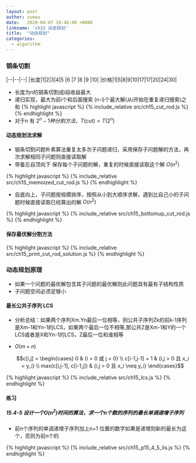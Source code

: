 ```yaml
---
layout: post
author: zuowu
date:   2020-04-07 10:46:00 +0800
linkname: 'ch15 动态规划'
title:  "动态规划"
categories:
  - algorithm 
---
```


### 钢条切割

|--|--|--|
|长度|1|2|3|4|5 |6 |7 |8 |9 |10|
|价格|1|5|8|9|10|17|17|20|24|30|    

 * 长度为n的钢条切割成i段收益最大
 * 递归实现，最大为前i个和后面搜索 (n-i)个最大解(从i开始在重复递归搜索)之和
{% highlight javascript %}
    {% include_relative src/ch15_cut_rod.js %}
{% endhighlight %}
 * 对于n 有 $2^n-1 种分割方法，T(cut) = T(2^n)$

#### 动态规划法求解
 * 钢条切割问题朴素算法重复太多次子问题递归，采用保存子问题解的方法，再次求解相同子问题则直接读取解
 * 带备忘自顶向下 保存每个子问题的解，重复的时候直接读取这个解 $O(n^2)$

{% highlight javascript %}
    {% include_relative src/ch15_memoized_cut_rod.js %}
{% endhighlight %}

 * 自底向上，子问题按规模排序，按照从小到大顺序求解，遇到比自己小的子问题时候直接读取已经算出的解 $O(n^2)$

{% highlight javascript %}
    {% include_relative src/ch15_bottomup_cut_rod.js %}
{% endhighlight %}

#### 保存最优解分割方法

{% highlight javascript %}
    {% include_relative src/ch15_print_cut_rod_solution.js %}
{% endhighlight %}

### 动态规划原理
 * 如果一个问题的最优解包含其子问题的最优解则此问题具有最有子结构性质
 * 子问题空间必须足够小

#### 最长公共子序列 LCS
 * 分析总结：如果两个序列Xm.Yn最后一位相等，则公共子序列Zk的前k-1序列是Xm-1和Yn-1的LCS，如果两个最后一位不相等,那公共Z是Xm-1和Y的一个LCS或者是X和Yn-1的LCS，Z最后一位和谁相等
 * $O(m+n)$

    $$c[i,j] = \begin{cases} 0 & {i = 0 或 j = 0} \\ c[i-1,j-1] + 1 & {i,j > 0 且 x_i = y_i} \\ max(c[i,j-1], c[i-1,j]) & {i,j > 0 且 x_i \neq y_i} \end{cases}$$

{% highlight javascript %}
    {% include_relative src/ch15_lcs.js %}
{% endhighlight %}

#### 练习
##### 15.4-5 设计一个$O(n^2)$时间的算法，求一个n个数的序列的最长单调递增子序列
 * 前n个序列的单调递增子序列加上n+1 位置的数字如果是递增则新的最长为这个，否则为前n个的

{% highlight javascript %}
    {% include_relative src/ch15_p15_4_5_lis.js %}
{% endhighlight %}
